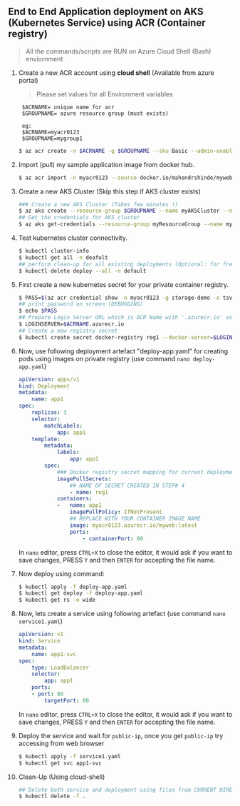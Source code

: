 ## End to End Application deployment on AKS (Kubernetes Service) using ACR (Container registry)

> All the commands/scripts are RUN on Azure Cloud Shell (Bash) enviornment

1. Create a new ACR account using **cloud shell** (Available from azure portal)

    > Please set values for all Environment variables

        $ACRNAME= unique name for acr 
        $GROUPNAME= azure resource group (must exists) 

        eg:
        $ACRNAME=myacr0123
        $GROUPNAME=mygroup1

    ```bash
    $ az acr create -n $ACRNAME -g $GROUPNAME --sku Basic --admin-enabled
    ```
    
2.  Import (pull) my sample application image from docker hub. 

    ```bash
    $ az acr import -n myacr0123 --source docker.io/mahendrshinde/myweb:latest  -t myweb:latest
    ```

3.  Create a new AKS Cluster (Skip this step if AKS cluster exists)  

    ```bash
    ### Create a new AKS Cluster (Takes few minutes !)
    $ az aks create --resource-group $GROUPNAME --name myAKSCluster --node-count 2 --enable-addons monitoring --generate-ssh-keys
    ## Get the credentials for AKS cluster
    $ az aks get-credentials --resource-group myResourceGroup --name myAKSCluster
    ```

4.  Test kubernetes cluster connectivity.

    ```bash
    $ kubectl cluster-info
    $ kubectl get all -n deafult
    ## perform clean-up for all existing deployments (Optional: for freeing up resources)
    $ kubectl delete deploy --all -n default
    ```

4.  First create a new kubernetes secret for your private container registry.

    ```bash
    $ PASS=$(az acr credential show -n myacr0123 -g storage-demo -o tsv --query "passwords[1].value")
    ## print password on screen (DEBUGGING)
    $ echo $PASS
    ## Prepare Login Server URL which is ACR Name with '.azurecr.io' as suffix.
    $ LOGINSERVER=$ACRNAME.azurecr.io
    ## Create a new registry secret
    $ kubectl create secret docker-registry reg1 --docker-server=$LOGINSERVER --docker-username=$ACRNAME --docker-password=$PASS 
    ```

5.  Now, use following deployment artefact "deploy-app.yaml" for creating pods using images on private registry (use command `nano deploy-app.yaml`)

    ```yaml
    apiVersion: apps/v1
    kind: Deployment
    metadata:
        name: app1
    spec:
        replicas: 3
        selector:
            matchLabels:
                app: app1
        template:
            metadata:
                labels:
                    app: app1
            spec:
                ### Docker registry secret mapping for current deployment
                imagePullSecrets:
                    ## NAME OF SECRET CREATED IN STEP# 4
                    - name: reg1
                containers:
                -   name: app1
                    imagePullPolicy: IfNotPresent
                    ## REPLACE WITH YOUR CONTAINER IMAGE NAME
                    image: myacr0123.azurecr.io/myweb:latest
                    ports:
                        - containerPort: 80

    ```
    In `nano` editor, press `CTRL+X` to close the editor, it would ask if you want to save changes, PRESS `Y` and then `ENTER` for accepting the file name.

6.  Now deploy using command:

    ```bash
    $ kubectl apply -f deploy-app.yaml
    $ kubectl get deploy -f deploy-app.yaml
    $ kubectl get rs -o wide
    ```

7.  Now, lets create a service using following artefact (use command `nano service1.yaml`)

    ```yaml
    apiVersion: v1
    kind: Service
    metadata:
        name: app1-svc
    spec:
        type: LoadBalancer
        selector:
            app: app1
        ports:
        - port: 80
            targetPort: 80
    ```

    In `nano` editor, press `CTRL+X` to close the editor, it would ask if you want to save changes, PRESS `Y` and then `ENTER` for accepting the file name.

8.  Deploy the service and wait for `public-ip`, once you get `public-ip` try accessing from web browser

    ```bash
    $ kubectl apply -f service1.yaml
    $ kubectl get svc app1-svc
    ```

10. Clean-Up (Using cloud-shell)

    ```bash
    ## Delete both service and deployment using files from CURRENT DIRECTORY 
    $ kubectl delete -f .
    ```